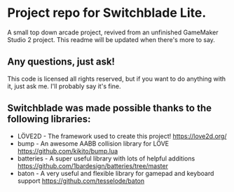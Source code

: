 # Project repo for Switchblade Lite.

A small top down arcade project, revived from an unfinished GameMaker Studio 2 project. This readme will be updated when there's more to say.

## Any questions, just ask!
This code is licensed all rights reserved, but if you want to do anything with it, just ask me. I'll probably say it's fine.

## Switchblade was made possible thanks to the following libraries:
- LÖVE2D - The framework used to create this project! https://love2d.org/
- bump - An awesome AABB collision library for LÖVE https://github.com/kikito/bump.lua
- batteries - A super useful library with lots of helpful additions https://github.com/1bardesign/batteries/tree/master
- baton - A very useful and flexible library for gamepad and keyboard support https://github.com/tesselode/baton
